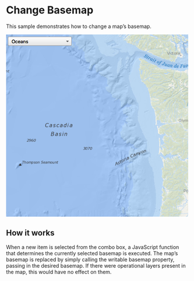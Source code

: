 # Change Basemap

This sample demonstrates how to change a map’s basemap.

![](screenshot.png)

## How it works

When a new item is selected from the combo box, a JavaScript function
that determines the currently selected basemap is executed. The map’s
basemap is replaced by simply calling the writable basemap property,
passing in the desired basemap. If there were operational layers present
in the map, this would have no effect on them.
